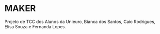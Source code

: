# MAKER

Projeto de TCC dos Alunos da Unieuro, Bianca dos Santos, Caio Rodrigues, Elisa Souza e Fernanda Lopes.

